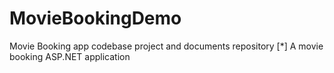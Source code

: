# MovieBookingDemo
Movie Booking app codebase project and documents repository
[*] A movie booking ASP.NET application
